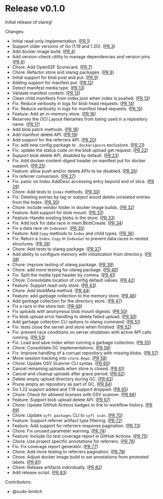 # Release v0.1.0

Initial release of olareg!

Changes:

- Initial read-only implementation. ([PR 1][pr-1])
- Support older versions of Go (1.19 and 1.20). ([PR 3][pr-3])
- Add docker image build. ([PR 4][pr-4])
- Add version-check utility to manage dependencies and version pins. ([PR 6][pr-6])
- Chore: Add OpenSSF Scorecard. ([PR 7][pr-7])
- Chore: Refactor store and olareg packages. ([PR 8][pr-8])
- Initial support for blob post and put. ([PR 9][pr-9])
- Adding support for manifest put. ([PR 12][pr-12])
- Detect manifest media type. ([PR 13][pr-13])
- Validate manifest content. ([PR 13][pr-13])
- Clean child manifests from index.json when index is pushed. ([PR 13][pr-13])
- Fix: Reduce verbosity in logs for blob head requests. ([PR 14][pr-14])
- Fix: Reduce verbosity in logs for manifest head requests. ([PR 15][pr-15])
- Feature: Add an in-memory store. ([PR 16][pr-16])
- Reserves the OCI Layout filenames from being used in a repository name. ([PR 17][pr-17])
- Add blob patch methods. ([PR 18][pr-18])
- Add manifest delete API. ([PR 19][pr-19])
- Add support for the referrers API. ([PR 20][pr-20])
- Fix: add new config package to `.dockerignore` exclusions. ([PR 21][pr-21])
- Fix: update the status code on the blob upload get request. ([PR 22][pr-22])
- Support blob delete API, disabled by default. ([PR 23][pr-23])
- Fix: Add docker-content-digest header on manifest put for docker support. ([PR 25][pr-25])
- Feature: allow push and/or delete APIs to be disabled. ([PR 26][pr-26])
- Fix referrer conversion. ([PR 27][pr-27])
- Fix: panic on Index.AddDesc accessing entry beyond end of slice. ([PR 29][pr-29])
- Chore: Add tests to `Index` methods. ([PR 30][pr-30])
- Fix: Deleting entries by tag or subject would delete unrelated entries from the Index. ([PR 30][pr-30])
- Chore: include vendor folder in docker image builds. ([PR 32][pr-32])
- Feature: Add support for blob mount. ([PR 33][pr-33])
- Feature: Handle existing blobs in the store. ([PR 33][pr-33])
- Fix: Add lock for data race in mem.BlobCreate. ([PR 34][pr-34])
- Fix a data race on `IndexGet`. ([PR 35][pr-35])
- Feature: Add `Copy` methods to `Index` and child types. ([PR 36][pr-36])
- Fix: Return a `Index.Copy` in `IndexGet` to prevent data races in nested structures. ([PR 36][pr-36])
- Chore: Add tests to olareg package. ([PR 37][pr-37])
- Add ability to configure memory with initialization from directory. ([PR 38][pr-38])
- Chore: improve testing of olareg package. ([PR 39][pr-39])
- Chore: add more testing for olareg package. ([PR 40][pr-40])
- Fix: Split the media type header by comma. ([PR 41][pr-41])
- Chore: Consolidate location of config default values. ([PR 42][pr-42])
- Feature: Support read-only store. ([PR 43][pr-43])
- Chore: Add blobMeta method. ([PR 44][pr-44])
- Feature: add garbage collection to the memory store. ([PR 46][pr-46])
- Add garbage collection for the directory store. ([PR 47][pr-47])
- Fix a race in the store test. ([PR 49][pr-49])
- Fix uploads with anonymous blob mount digests. ([PR 50][pr-50])
- Fix blob upload error handling to delete failed upload. ([PR 50][pr-50])
- Add garbage collection CLI options to olareg command. ([PR 51][pr-51])
- Fix: tests close the server and store when finished. ([PR 52][pr-52])
- Fix: prevent race conditions on server shutdown with active API calls running. ([PR 53][pr-53])
- Fix: Load and save index when running a garbage collection. ([PR 55][pr-55])
- Chore: Consolidate GC implementations. ([PR 56][pr-56])
- Fix: Improve handling of a corrupt repository with missing blobs. ([PR 57][pr-57])
- Move session tracking into `store.Repo`. ([PR 58][pr-58])
- Chore: Update OSV Scanner CLI syntax. ([PR 60][pr-60])
- Cancel remaining uploads when store is closed. ([PR 61][pr-61])
- Cancel and cleanup uploads after grace period. ([PR 62][pr-62])
- Delete empty upload directory during GC. ([PR 63][pr-63])
- Prune empty an repository as part of GC. ([PR 64][pr-64])
- Go 1.22 support added and 1.19 support dropped. ([PR 65][pr-65])
- Chore: Check for allowed licenses with OSV scanner. ([PR 66][pr-66])
- Feature: Support blob upload delete API. ([PR 67][pr-67])
- Chore: Update GitHub Actions badges to link to workflow history. ([PR 69][pr-69])
- Chore: Update `syft packages` CLI to `syft scan`. ([PR 70][pr-70])
- Feature: Support referrer artifact type filtering. ([PR 72][pr-72])
- Feature: Add support for referrers response pagination. ([PR 73][pr-73])
- Chore: Fix unused parameter warning. ([PR 74][pr-74])
- Feature: Include Go test coverage report in GitHub Actions. ([PR 75][pr-75])
- Chore: Use project specific annotations for referrers. ([PR 76][pr-76])
- Fix: Fix coverage report generator. ([PR 77][pr-77])
- Chore: Add more testing to referrers pagination. ([PR 78][pr-78])
- Chore: Adjust docker image build to set annotations from promoted labels. ([PR 81][pr-81])
- Chore: Release artifacts individually. ([PR 82][pr-82])
- Add release script. ([PR 83][pr-83])

Contributors:

- @sudo-bmitch

[pr-1]: https://github.com/olareg/olareg/pull/1
[pr-3]: https://github.com/olareg/olareg/pull/3
[pr-4]: https://github.com/olareg/olareg/pull/4
[pr-6]: https://github.com/olareg/olareg/pull/6
[pr-7]: https://github.com/olareg/olareg/pull/7
[pr-8]: https://github.com/olareg/olareg/pull/8
[pr-9]: https://github.com/olareg/olareg/pull/9
[pr-12]: https://github.com/olareg/olareg/pull/12
[pr-13]: https://github.com/olareg/olareg/pull/13
[pr-14]: https://github.com/olareg/olareg/pull/14
[pr-15]: https://github.com/olareg/olareg/pull/15
[pr-16]: https://github.com/olareg/olareg/pull/16
[pr-17]: https://github.com/olareg/olareg/pull/17
[pr-18]: https://github.com/olareg/olareg/pull/18
[pr-19]: https://github.com/olareg/olareg/pull/19
[pr-20]: https://github.com/olareg/olareg/pull/20
[pr-21]: https://github.com/olareg/olareg/pull/21
[pr-22]: https://github.com/olareg/olareg/pull/22
[pr-23]: https://github.com/olareg/olareg/pull/23
[pr-25]: https://github.com/olareg/olareg/pull/25
[pr-26]: https://github.com/olareg/olareg/pull/26
[pr-27]: https://github.com/olareg/olareg/pull/27
[pr-29]: https://github.com/olareg/olareg/pull/29
[pr-30]: https://github.com/olareg/olareg/pull/30
[pr-32]: https://github.com/olareg/olareg/pull/32
[pr-33]: https://github.com/olareg/olareg/pull/33
[pr-34]: https://github.com/olareg/olareg/pull/34
[pr-35]: https://github.com/olareg/olareg/pull/35
[pr-36]: https://github.com/olareg/olareg/pull/36
[pr-37]: https://github.com/olareg/olareg/pull/37
[pr-38]: https://github.com/olareg/olareg/pull/38
[pr-39]: https://github.com/olareg/olareg/pull/39
[pr-40]: https://github.com/olareg/olareg/pull/40
[pr-41]: https://github.com/olareg/olareg/pull/41
[pr-42]: https://github.com/olareg/olareg/pull/42
[pr-43]: https://github.com/olareg/olareg/pull/43
[pr-44]: https://github.com/olareg/olareg/pull/44
[pr-46]: https://github.com/olareg/olareg/pull/46
[pr-47]: https://github.com/olareg/olareg/pull/47
[pr-49]: https://github.com/olareg/olareg/pull/49
[pr-50]: https://github.com/olareg/olareg/pull/50
[pr-51]: https://github.com/olareg/olareg/pull/51
[pr-52]: https://github.com/olareg/olareg/pull/52
[pr-53]: https://github.com/olareg/olareg/pull/53
[pr-55]: https://github.com/olareg/olareg/pull/55
[pr-56]: https://github.com/olareg/olareg/pull/56
[pr-57]: https://github.com/olareg/olareg/pull/57
[pr-58]: https://github.com/olareg/olareg/pull/58
[pr-60]: https://github.com/olareg/olareg/pull/60
[pr-61]: https://github.com/olareg/olareg/pull/61
[pr-62]: https://github.com/olareg/olareg/pull/62
[pr-63]: https://github.com/olareg/olareg/pull/63
[pr-64]: https://github.com/olareg/olareg/pull/64
[pr-65]: https://github.com/olareg/olareg/pull/65
[pr-66]: https://github.com/olareg/olareg/pull/66
[pr-67]: https://github.com/olareg/olareg/pull/67
[pr-69]: https://github.com/olareg/olareg/pull/69
[pr-70]: https://github.com/olareg/olareg/pull/70
[pr-72]: https://github.com/olareg/olareg/pull/72
[pr-73]: https://github.com/olareg/olareg/pull/73
[pr-74]: https://github.com/olareg/olareg/pull/74
[pr-75]: https://github.com/olareg/olareg/pull/75
[pr-76]: https://github.com/olareg/olareg/pull/76
[pr-77]: https://github.com/olareg/olareg/pull/77
[pr-78]: https://github.com/olareg/olareg/pull/78
[pr-81]: https://github.com/olareg/olareg/pull/81
[pr-82]: https://github.com/olareg/olareg/pull/82
[pr-83]: https://github.com/olareg/olareg/pull/83
